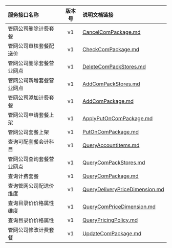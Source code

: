   
| 服务接口名称 | 版本号 | 说明文档链接 |  
| :----------------- | :-----: | :---------------- |  
| 管网公司删除计费套餐 | v1 | [CancelComPackage.md](https://github.com/Zhang-Monica/gitMd/blob/master/EpeisSupp/SupComPackageServer/CancelComPackage.md) |  
| 管网公司审核套餐配送价 | v1 | [CheckComPackage.md](https://github.com/Zhang-Monica/gitMd/blob/master/EpeisSupp/SupComPackageServer/CheckComPackage.md) |  
| 管网公司删除套餐营业网点 | v1 | [DeleteComPackStores.md](https://github.com/Zhang-Monica/gitMd/blob/master/EpeisSupp/SupComPackageServer/DeleteComPackStores.md) |  
| 管网公司新增套餐营业网点 | v1 | [AddComPackStores.md](https://github.com/Zhang-Monica/gitMd/blob/master/EpeisSupp/SupComPackageServer/AddComPackStores.md) |  
| 管网公司添加计费套餐 | v1 | [AddComPackage.md](https://github.com/Zhang-Monica/gitMd/blob/master/EpeisSupp/SupComPackageServer/AddComPackage.md) |  
| 管网公司申请套餐上架 | v1 | [ApplyPutOnComPackage.md](https://github.com/Zhang-Monica/gitMd/blob/master/EpeisSupp/SupComPackageServer/ApplyPutOnComPackage.md) |  
| 管网公司套餐上架 | v1 | [PutOnComPackage.md](https://github.com/Zhang-Monica/gitMd/blob/master/EpeisSupp/SupComPackageServer/PutOnComPackage.md) |  
| 查询可配套餐会计科目 | v1 | [QueryAccountItems.md](https://github.com/Zhang-Monica/gitMd/blob/master/EpeisSupp/SupComPackageServer/QueryAccountItems.md) |  
| 管网公司查询套餐营业网点 | v1 | [QueryComPackStores.md](https://github.com/Zhang-Monica/gitMd/blob/master/EpeisSupp/SupComPackageServer/QueryComPackStores.md) |  
| 查询计费套餐 | v1 | [QueryComPackage.md](https://github.com/Zhang-Monica/gitMd/blob/master/EpeisSupp/SupComPackageServer/QueryComPackage.md) |  
| 查询管网公司配送价维度 | v1 | [QueryDeliveryPriceDimension.md](https://github.com/Zhang-Monica/gitMd/blob/master/EpeisSupp/SupComPackageServer/QueryDeliveryPriceDimension.md) |  
| 查询目录价价格属性维度 | v1 | [QueryComPriceDimension.md](https://github.com/Zhang-Monica/gitMd/blob/master/EpeisSupp/SupComPackageServer/QueryComPriceDimension.md) |  
| 查询目录价价格属性 | v1 | [QueryPricingPolicy.md](https://github.com/Zhang-Monica/gitMd/blob/master/EpeisSupp/SupComPackageServer/QueryPricingPolicy.md) |  
| 管网公司修改计费套餐 | v1 | [UpdateComPackage.md](https://github.com/Zhang-Monica/gitMd/blob/master/EpeisSupp/SupComPackageServer/UpdateComPackage.md) |  
  
